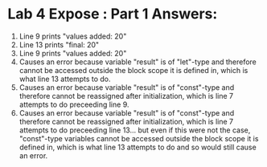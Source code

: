# Lab 4 Expose : Part 1 Answers:

1. Line 9 prints "values added: 20"
2. Line 13 prints "final: 20"
3. Line 9 prints "values added: 20"
4. Causes an error because variable "result" is of "let"-type and therefore cannot be accessed outside the block scope it is defined in, which is what line 13 attempts to do.
5. Causes an error because variable "result" is of "const"-type and therefore cannot be reassigned after initialization, which is line 7 attempts to do preceeding line 9.
6. Causes an error because variable "result" is of "const"-type and therefore cannot be reassigned after initialization, which is line 7 attempts to do preceeding line 13... but even if this were not the case, "const"-type variables cannot be accessed outside the block scope it is defined in, which is what line 13 attempts to do and so would still cause an error.
